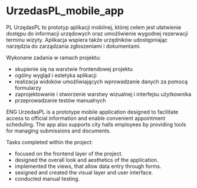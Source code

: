 # UrzedasPL_mobile_app

PL
UrzędasPL to prototyp aplikacji mobilnej, której celem jest ułatwienie dostępu do informacji urzędowych oraz umożliwienie wygodnej rezerwacji terminu wizyty. Aplikacja wspiera także urzędników udostępniając narzędzia do zarządzania zgłoszeniami i dokumentami.

Wykonane zadania w ramach projektu:
- skupienie się na warstwie frontendowej projektu
- ogólny wygląd i estetyka aplikacji
- realizacja widoków umożliwiających wprowadzanie danych za pomocą formularzy
- zaprojektowanie i stworzenie warstwy wizualnej i interfejsu użytkownika
- przeprowadzanie testów manualnych

ENG
UrzedasPL is a prototype mobile application designed to facilitate access to official information and enable convenient appointment scheduling. The app also supports city halls employees by providing tools for managing submissions and documents.

Tasks completed within the project:
- focused on the frontend layer of the project.
- designed the overall look and aesthetics of the application.
- implemented the views, that allow data entry through forms.
- sesigned and created the visual layer and user interface.
- conducted manual testing.
